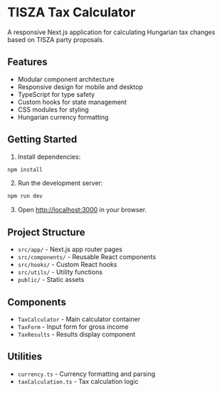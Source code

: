 # TISZA Tax Calculator

A responsive Next.js application for calculating Hungarian tax changes based on TISZA party proposals.

## Features

- Modular component architecture
- Responsive design for mobile and desktop
- TypeScript for type safety
- Custom hooks for state management
- CSS modules for styling
- Hungarian currency formatting

## Getting Started

1. Install dependencies:
```bash
npm install
```

2. Run the development server:
```bash
npm run dev
```

3. Open [http://localhost:3000](http://localhost:3000) in your browser.

## Project Structure

- `src/app/` - Next.js app router pages
- `src/components/` - Reusable React components
- `src/hooks/` - Custom React hooks
- `src/utils/` - Utility functions
- `public/` - Static assets

## Components

- `TaxCalculator` - Main calculator container
- `TaxForm` - Input form for gross income
- `TaxResults` - Results display component

## Utilities

- `currency.ts` - Currency formatting and parsing
- `taxCalculation.ts` - Tax calculation logic